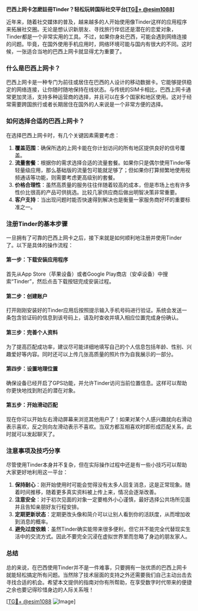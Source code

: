 **巴西上网卡怎麽註冊Tinder？轻松玩转国际社交平台[[TG💪+ @esim1088](https://t.me/s/esim1088)]**

近年来，随着社交媒体的普及，越来越多的人开始使用像Tinder这样的应用程序来拓展社交圈。无论是想认识新朋友、寻找旅行伴侣还是潜在的恋爱对象，Tinder都是一个非常实用的工具。不过，如果你身处巴西，可能会遇到网络连接的问题。毕竟，在国外使用手机应用时，网络环境可能与国内有很大的不同。这时候，一张适合当地的巴西上网卡就显得尤为重要了。

### 什么是巴西上网卡？

巴西上网卡是一种专门为前往或居住在巴西的人设计的移动数据卡。它能够提供稳定的网络连接，让你随时随地保持在线状态。与传统的SIM卡相比，巴西上网卡通常更加灵活，支持多种运营商的选择，并且可以在多个国家和地区使用。这对于经常需要跨国旅行或者长期居住在国外的人来说是一个非常方便的选择。

### 如何选择合适的巴西上网卡？

在选择巴西上网卡时，有几个关键因素需要考虑：

1. **覆盖范围**：确保所选的上网卡能在你计划访问的所有地区提供良好的信号覆盖。
2. **流量套餐**：根据你的需求选择合适的流量套餐。如果你只是偶尔使用Tinder等轻量级应用，那么基础版的流量包可能就足够了；但如果你打算频繁地使用视频通话等功能，则需要考虑更高级别的套餐。
3. **价格合理性**：虽然高质量的服务往往伴随着较高的成本，但是市场上也有许多性价比很高的产品可供挑选。比较几家供应商后做出明智决策非常重要。
4. **客户支持**：当出现问题时能否快速得到解决也是衡量一家服务商好坏的重要标准之一。

### 注册Tinder的基本步骤

一旦拥有了可靠的巴西上网卡之后，接下来就是如何顺利地注册并使用Tinder了。以下是具体的操作流程：

#### 第一步：下载安装应用程序
首先从App Store（苹果设备）或者Google Play商店（安卓设备）中搜索“Tinder”，然后点击下载按钮完成安装过程。

#### 第二步：创建账户
打开刚刚安装好的Tinder应用后按照提示输入手机号码进行验证。系统会发送一条包含验证码的信息到该号码上，请及时查收并填入相应位置完成身份确认。

#### 第三步：完善个人资料
为了提高匹配成功率，建议尽可能详细地填写自己的个人信息包括年龄、性别、兴趣爱好等内容。同时还可以上传几张高质量的照片作为自我展示的一部分。

#### 第四步：设置地理位置
确保设备已经开启了GPS功能，并允许Tinder访问当前位置信息。这样可以帮助你更快地找到附近的潜在对象。

#### 第五步：开始滑动匹配
现在你可以开始左右滑动屏幕来浏览其他用户了！如果对某个人感兴趣就向右滑动表示喜欢，反之则向左滑动表示不喜欢。当双方都互相喜欢时即形成匹配关系，此时就可以发起聊天了。

### 注意事项及技巧分享

尽管使用Tinder本身并不复杂，但在实际操作过程中还是有一些小技巧可以帮助大家更好地利用这一平台：

1. **保持耐心**：刚开始使用时可能会觉得没有太多人回复消息，这是正常现象。随着时间推移，随着更多真实资料被上传上来，情况会逐渐改善。
2. **注意安全**：对于初次见面的对象一定要格外小心谨慎，最好选择公共场所见面并且告知亲朋好友行程安排。
3. **定期更新状态**：定期更改头像和简介可以让别人看到你的活跃度，从而增加收到消息的概率。
4. **避免过度依赖**：虽然Tinder确实能带来很多便利，但它并不能完全代替现实生活中的交流方式。因此不要完全沉浸在虚拟世界里而忽略了身边的朋友家人。

### 总结

总的来说，在巴西使用Tinder并不是一件难事，只要拥有一张优质的巴西上网卡就能轻松搞定所有问题。当然除了技术层面的支持之外还需要我们自己主动出击去寻找合适的机会。希望本文提供的指南对你有所帮助，在享受数字时代带来的便捷之余也要记得珍惜身边的人际关系哦！

[[TG💪+ @esim1088](https://t.me/s/esim1088) ![Image](https://i.postimg.cc/4NQfJmqS/Snipaste-2025-05-13-00-14-12.png)]
